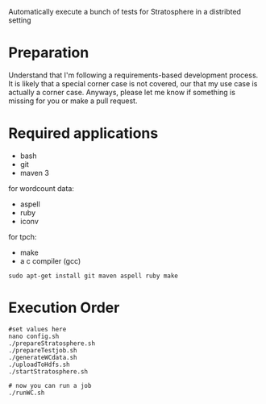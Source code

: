 Automatically execute a bunch of tests for Stratosphere in a distribted setting
####

# Preparation

Understand that I'm following a requirements-based development process.
It is likely that a special corner case is not covered, our that my use case is actually a corner case.
Anyways, please let me know if something is missing for you or make a pull request.

# Required applications
- bash
- git
- maven 3

for wordcount data:
- aspell
- ruby
- iconv

for tpch:
- make
- a c compiler (gcc)

```
sudo apt-get install git maven aspell ruby make
```

# Execution Order 

```
#set values here
nano config.sh
./prepareStratosphere.sh
./prepareTestjob.sh
./generateWCdata.sh
./uploadToHdfs.sh
./startStratosphere.sh

# now you can run a job
./runWC.sh
```
